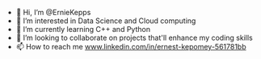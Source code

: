 - 👋 Hi, I’m @ErnieKepps
- 👀 I’m interested in Data Science and Cloud computing
- 🌱 I’m currently learning C++ and Python
- 💞️ I’m looking to collaborate on projects that'll enhance my coding skills
- 📫 How to reach me www.linkedin.com/in/ernest-kepomey-561781bb

<!---
ErnieKepps/ErnieKepps is a ✨ special ✨ repository because its `README.md` (this file) appears on your GitHub profile.
You can click the Preview link to take a look at your changes.
--->

